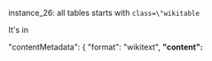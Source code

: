 instance_26:
all tables starts with `class=\"wikitable`

It's in

"contentMetadata": {
            "format": "wikitext",
           **"content":**

